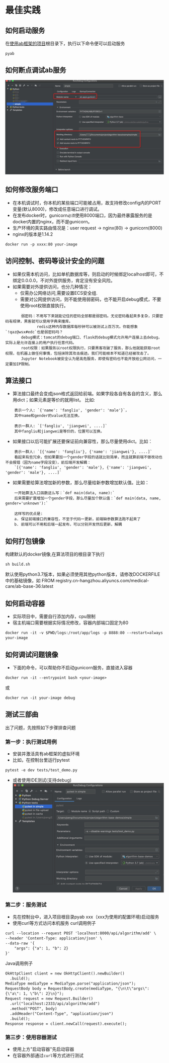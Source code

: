 
# 最佳实践

## 如何启动服务
在[使用ab框架的项目](./../../examples/simple)根目录下，执行以下命令便可以启动服务
```
pyab
```

## 如何断点调试ab服务
![debug](debug.jpg)


## 如何修改服务端口
- 在本机调试时，你本机的某些端口可能被占用，故支持修改config内的PORT变量(默认8000)，修改成任意端口进行调试。
- 在发布docker时，gunicorn`必须`使用8000端口，因为最终暴露服务的是docker内置的nginx，而不是gunicorn。
- 生产环境的真实路由情况是：user request -> nginx(80) -> gunicorn(8000)
- nginx的版本是1.14.2

```
docker run -p xxxx:80 your-image 
```


## 访问控制、密码等设计安全的问题
- 如果仅需本机访问，比如单机数据库等，则启动的时候绑定localhost即可，不绑定0.0.0.0，不对外提供服务，肯定没有安全风险。
- 如果需要对外提供访问，也分几种情况：
  - 仅需办公网络访问,需要设置ECS安全组.
  - 需要对公网提供访问，则不能使用弱密码，也不能开启debug模式，不要使用root权限直接执行。
  
```
       弱密码：不用写下来就能记住的密码全部都是弱密码。无论密码看起来多复杂，只要密码有规律，黑客就可以使用字典来撞库。
              redis这种内存数据库每秒钟可以被测试上百万次。你能想象`!qaz@wsx#edc`也是弱密码吗？
       debug模式：tomcat的debug端口、flask的debug模式允许用户连接上去debug，实际上是允许连接上的用户执行任意代码。
       root权限：如果服务以root权限执行，只要黑客攻破了服务，那么他就能获取root权限，在机器上做任何事情，包括抹除其攻击痕迹。我们可能根本不知道已经被攻击了。
       Jupyter Notebook被安全认为是高危服务，即使有密码也不能开放给公网访问，一定要加IP限制。

```


## 算法接口
- 算法接口最终会变成json格式返回给前端。如果字段各自有各自的含义，那么用dict；如果元素是等价的就用list。 比如:
```
    表示一个人: `{'name': 'fangliu', 'gender': 'male'}`，
    其中name和gender的value无法互换。
   
    表示一群人: `['fangliu', 'jiangwei', ....]`
    其中fangliu和jiangwei是等价的，位置可以互换。
```
   
- 如果接口以后可能扩展还要保证前向兼容性，那么尽量使用dict。比如：
```
    表示一群人: `[{'name': 'fangliu'}, {'name': 'jiangwei'}, ....]`
    看起来有些冗余，但如果要加一个gender字段的话就比较简单，而且就算前端不做改动也不会报错（因为name字段没变），前后端开发解耦：
    `[{'name': 'fangliu', 'gender': 'male'}, {'name': 'jiangwei', 'gender': 'male'}, ....]`
```

- 如果需要给算法增加新的参数，那么尽量给新参数增加默认值。比如：
```
    一开始算法入口函数这么写：`def main(data, name):`
    后来需要扩展增加一个gender字段，那么尽量加个默认值：`def main(data, name, gender='unknown'):`
    
    这样写的优点是:
    a. 保证前端接口的兼容性，不至于代码一更新，前端缺参数算法跑不起来了
    b. 前端可以不用和后端一起发布，可以分别开发然后更新，解耦
``` 

## 如何打包镜像
构建默认的docker镜像,在算法项目的根目录下执行

```
sh build.sh
```

默认使用python3.7版本，如果必须使用其他python版本，请修改DOCKERFILE中的基础镜像，如
FROM registry.cn-hangzhou.aliyuncs.com/medical-care/ab-base-36:latest


## 如何启动容器
- 实际项目中，需要自行添加内存，cpu限制
- 宿主机端口需要根据实际情况修改，容器内部端口固定为80

```
docker run -it -v $PWD/logs:/root/app/logs -p 8888:80 --restart=always your-image 
```

## 如何调试问题镜像
- 下面的命令，可以帮助你不启动gunicorn服务，直接进入容器

```
docker run -it --entrypoint bash <your-image> 
```

或

```
docker run -it your-image debug
```


## 测试三部曲
出了问题，先按照如下步骤排查问题

### 第一步：执行测试用例
- 安装并激活具有ab框架的虚拟环境 
- 比如，在控制台里运行pytest

```
pytest -e dev tests/test_demo.py
```

- 或者使用IDE测试(支持debug)
![pytest](pytest.jpg)

### 第二步：服务测试
- 先在控制台中，进入项目根目录pyab xxx（xxx为使用的配置环境)启动服务
- 使用curl等方式访问本机服务
curl调用例子

```
curl --location --request POST 'localhost:8000/api/algorithm/add' \
--header 'Content-Type: application/json' \
--data-raw '{
	"args": {"a": 1, "b": 2}
}'
```

Java调用例子

```
OkHttpClient client = new OkHttpClient().newBuilder()
  .build();
MediaType mediaType = MediaType.parse("application/json");
RequestBody body = RequestBody.create(mediaType, "{\n\t\"args\": {\"a\": 1, \"b\": 2}\n}");
Request request = new Request.Builder()
  .url("localhost:2333/api/algorithm/add")
  .method("POST", body)
  .addHeader("Content-Type", "application/json")
  .build();
Response response = client.newCall(request).execute();
```

### 第三步：使用容器测试
- 使用上方"启动容器"先启动容器
- 在容器外部通过`curl`等方式进行测试
